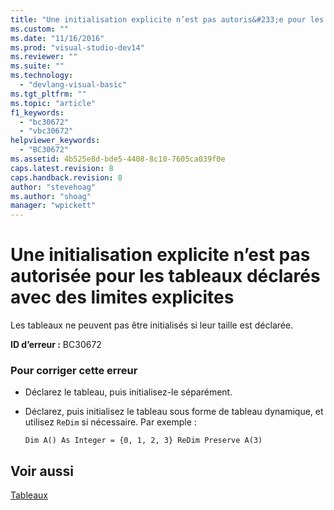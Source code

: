 ```yaml
---
title: "Une initialisation explicite n’est pas autoris&#233;e pour les tableaux d&#233;clar&#233;s avec des limites explicites | Microsoft Docs"
ms.custom: ""
ms.date: "11/16/2016"
ms.prod: "visual-studio-dev14"
ms.reviewer: ""
ms.suite: ""
ms.technology: 
  - "devlang-visual-basic"
ms.tgt_pltfrm: ""
ms.topic: "article"
f1_keywords: 
  - "bc30672"
  - "vbc30672"
helpviewer_keywords: 
  - "BC30672"
ms.assetid: 4b525e8d-bde5-4408-8c10-7605ca039f0e
caps.latest.revision: 8
caps.handback.revision: 8
author: "stevehoag"
ms.author: "shoag"
manager: "wpickett"
---
```

# Une initialisation explicite n’est pas autoris&#233;e pour les tableaux d&#233;clar&#233;s avec des limites explicites
Les tableaux ne peuvent pas être initialisés si leur taille est déclarée.  
  
 **ID d’erreur :** BC30672  
  
### Pour corriger cette erreur  
  
-   Déclarez le tableau, puis initialisez\-le séparément.  
  
-   Déclarez, puis initialisez le tableau sous forme de tableau dynamique, et utilisez `ReDim` si nécessaire. Par exemple :  
  
    ```  
    Dim A() As Integer = {0, 1, 2, 3} ReDim Preserve A(3)  
    ```  
  
## Voir aussi  
 [Tableaux](/dotnet/visual-basic/programming-guide/language-features/arrays/index)